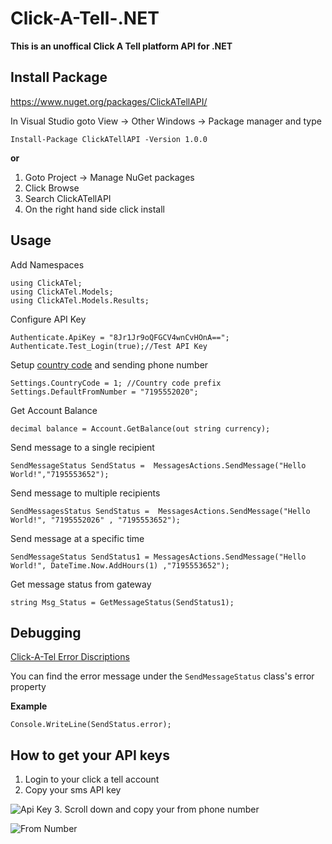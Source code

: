 # Click-A-Tell-.NET
**This is an unoffical Click A Tell platform API for .NET**

## Install Package
https://www.nuget.org/packages/ClickATellAPI/

In Visual Studio goto View -> Other Windows -> Package manager and type
  
    Install-Package ClickATellAPI -Version 1.0.0

**or**

1. Goto Project -> Manage NuGet packages
2. Click Browse
3. Search ClickATellAPI
4. On the right hand side click install 


## Usage

Add Namespaces

    using ClickATel;
    using ClickATel.Models;
    using ClickATel.Models.Results;
    
Configure API Key

    Authenticate.ApiKey = "8Jr1Jr9oQFGCV4wnCvHOnA==";
	Authenticate.Test_Login(true);//Test API Key
    
Setup [country code](https://countrycode.org/) and sending phone number

    Settings.CountryCode = 1; //Country code prefix
    Settings.DefaultFromNumber = "7195552020";
    
Get Account Balance

    decimal balance = Account.GetBalance(out string currency);
    
Send message to a single recipient 

    SendMessageStatus SendStatus =  MessagesActions.SendMessage("Hello World!","7195553652");
    
Send message to multiple recipients

    SendMessagesStatus SendStatus =  MessagesActions.SendMessage("Hello World!", "7195552026" , "7195553652");
    
Send message at a specific time

    SendMessageStatus SendStatus1 = MessagesActions.SendMessage("Hello World!", DateTime.Now.AddHours(1) ,"7195553652");
    
Get message status from gateway

    string Msg_Status = GetMessageStatus(SendStatus1);

## Debugging

[Click-A-Tel Error Discriptions](https://www.clickatell.com/developers/api-documentation/rest-api-error-message-descriptions/)

You can find the error message under the `SendMessageStatus` class's error property

**Example**

    Console.WriteLine(SendStatus.error);

## How to get your API keys

1) Login to your click a tell account 
2) Copy your sms API key 

![Api Key](https://imgur.com/OgE6oQ6.png)
3. Scroll down and copy your from phone number

![From Number](https://imgur.com/KIwExPO.png)
